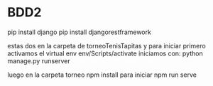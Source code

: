# BDD2
pip install django
pip install djangorestframework

estas dos en la carpeta de torneoTenisTapitas
y para iniciar primero activamos el virtual env
env/Scripts/activate
iniciamos con:  python manage.py runserver

luego en la carpeta torneo 
npm install
para iniciar 
npm run serve